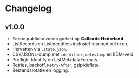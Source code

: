 # Changelog

## v1.0.0
- Eerste publieke versie gericht op **Collectie Nederland**.
- ListRecords en ListIdentifiers inclusief resumptionToken.
- Hervatten via `.state.json`.
- CSV/JSONL-dump met `identifier`, `datestamp` en EDM-veld.
- Preflight Identify en ListMetadataFormats.
- Retries, backoff, `Retry-After`, gzip/deflate.
- Bestandsrotatie en logging.
